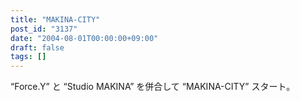 ```yaml
---
title: "MAKINA-CITY"
post_id: "3137"
date: "2004-08-01T00:00:00+09:00"
draft: false
tags: []
---
```



“Force.Y” と “Studio MAKINA” を併合して “MAKINA-CITY” スタート。
